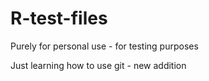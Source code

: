 # R-test-files
Purely for personal use - for testing purposes


Just learning how to use git - new addition